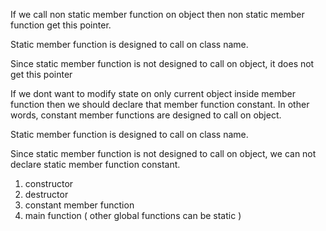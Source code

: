 <!-- Why static member function do not get this pointer? -->

If we call non static member function on object then non static member function get this pointer.

Static member function is designed to call on class name.

Since static member function is not designed to call on object, it does not get this pointer


<!-- Can we declare static member function constant? -->

If we dont want to modify state on only current object inside member function then we should declare that member function constant. In other words, constant member functions are designed to call on object.

Static member function is designed to call on class name.

Since static member function is not designed to call on object, we can not declare static member function constant.



<!-- We can not declare below functions static: -->

1. constructor
2. destructor
3. constant member function
4. main function ( other global functions can be static )
